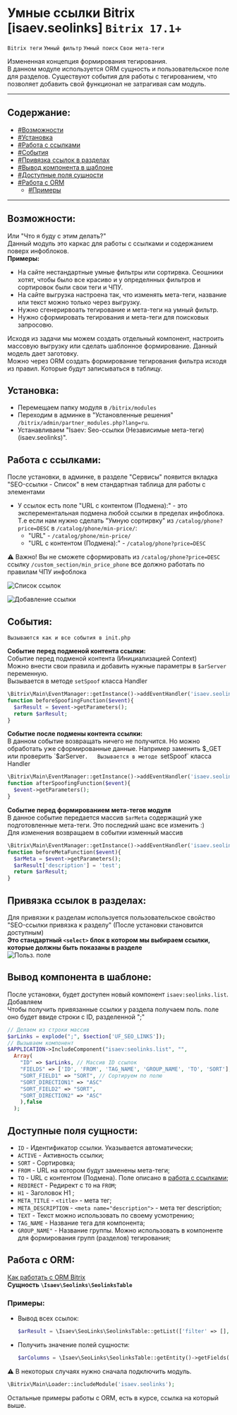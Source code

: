 # Умные ссылки Bitrix [isaev.seolinks] `Bitrix 17.1+`

`Bitrix теги` `Умный фильтр` `Умный поиск` `Свои мета-теги`

Измененная концепция формирования тегирования.  
В данном модуле используется ORM сущность и пользовательское поле для разделов. Существуют события для работы с тегированием, что позволяет добавить свой функционал не затрагивая сам модуль.  

---
## Содержание:  
* [#Возможности](#%D0%B2%D0%BE%D0%B7%D0%BC%D0%BE%D0%B6%D0%BD%D0%BE%D1%81%D1%82%D0%B8)
* [#Установка](#%D1%83%D1%81%D1%82%D0%B0%D0%BD%D0%BE%D0%B2%D0%BA%D0%B0)
* [#Работа с ссылками](#%D1%80%D0%B0%D0%B1%D0%BE%D1%82%D0%B0-%D1%81-%D1%81%D1%81%D1%8B%D0%BB%D0%BA%D0%B0%D0%BC%D0%B8)
* [#События](#%D1%81%D0%BE%D0%B1%D1%8B%D1%82%D0%B8%D1%8F)
* [#Привязка ссылок в разделах](#%D0%BF%D1%80%D0%B8%D0%B2%D1%8F%D0%B7%D0%BA%D0%B0-%D1%81%D1%81%D1%8B%D0%BB%D0%BE%D0%BA-%D0%B2-%D1%80%D0%B0%D0%B7%D0%B4%D0%B5%D0%BB%D0%B0%D1%85)
* [#Вывод компонента в шаблоне](#%D0%B2%D1%8B%D0%B2%D0%BE%D0%B4-%D0%BA%D0%BE%D0%BC%D0%BF%D0%BE%D0%BD%D0%B5%D0%BD%D1%82%D0%B0-%D0%B2-%D1%88%D0%B0%D0%B1%D0%BB%D0%BE%D0%BD%D0%B5)
* [#Доступные поля сущности](#%D0%B4%D0%BE%D1%81%D1%82%D1%83%D0%BF%D0%BD%D1%8B%D0%B5-%D0%BF%D0%BE%D0%BB%D1%8F-%D1%81%D1%83%D1%89%D0%BD%D0%BE%D1%81%D1%82%D0%B8)
* [#Работа с ORM](#%D1%80%D0%B0%D0%B1%D0%BE%D1%82%D0%B0-%D1%81-orm)
    * [#Примеры](#%D0%BF%D1%80%D0%B8%D0%BC%D0%B5%D1%80%D1%8B)
---
## Возможности:
Или "Что я буду с этим делать?"  
Данный модуль это каркас для работы с ссылками и содержанием поверх инфоблоков.  
**Примеры:**  
* На сайте нестандартные умные фильтры или сортирвка. Сеошники хотят, чтобы было все красиво и у определнных фильтров и сортировок были свои теги и ЧПУ.
* На сайте выгрузка настроена так, что изменять мета-теги, название или текст можно только через выгрузку.  
* Нужно сгенерирвоать тегирование и мета-теги на умный фильтр.
* Нужно сформировать тегирования и мета-теги для поисковых запросовю.   
 
Исходя из задачи мы можем создать отдельный компонент, настроить массовую выгрузку или сделать шаблонное формирование. Данный модель дает заготовку.  
Можно через ORM создать формирование тегирования фильтра исходя из правил. Которые будут записываться в таблицу.  

## Установка:  
* Перемещаем папку модуля в `/bitrix/modules` 
* Переходим в админке в "Установленные решения" `/bitrix/admin/partner_modules.php?lang=ru`.
* Устанавливаем "Isaev: Seo-ссылки (Независимые мета-теги) (isaev.seolinks)".  
## Работа с ссылками:  
После установки, в админке, в разделе "Сервисы" появится вкладка "SEO-ссылки - Cписок" в нем стандартная таблица для работы с элементами
* У ссылок есть поле "URL с контентом (Подмена):" - это эксперементальная подмена любой ссылки в пределах инфоблока.
Т.е если нам нужно сделать "Умную сортирвку" из `/catalog/phone?price=DESC` в `/catalog/phone/min-price/`:
  * "URL" - `/catalog/phone/min-price/`
  * "URL с контентом (Подмена):" - `/catalog/phone?price=DESC`  
  
:warning:  Важно! Вы не сможете сформировать из `/catalog/phone?price=DESC` ссылку `/custom_section/min_price_phone` все должно работать по правилам ЧПУ инфоблока  

![Список ссылок](https://gist.githubusercontent.com/Isa3v/0dca1f2ef54f26add307006e2a4ae028/raw/567be7d678401a0a297d63ffeaa1199fb70f83b2/screely-1584359533223.png)  

![Добавление ссылки](https://gist.githubusercontent.com/Isa3v/0dca1f2ef54f26add307006e2a4ae028/raw/567be7d678401a0a297d63ffeaa1199fb70f83b2/screely-1584359529004.png)  

## События:  
`Вызываются как и все события в init.php`  

**Событие перед подменой контента ссылки:**  
Событие перед подменой контента (Инициализацией Context)  
Можно внести свои правила и добавить нужные параметры в `$arServer` переменную.  
Вызывается в методе `setSpoof` класса Handler  
```PHP
\Bitrix\Main\EventManager::getInstance()->addEventHandler('isaev.seolinks','beforeFindSpoof','beforeSpoofingFunction');
function beforeSpoofingFunction($event){
  $arResult = $event->getParameters();
  return $arResult;
}
```

**Событие после подмены контента ссылки:**  
В данном событие возвращать ничего не получится. Но можно обработать уже сформированные данные. Например заменить $_GET или проверить `$arServer`.  
Вызывается в методе `setSpoof` класса Handler
```PHP
\Bitrix\Main\EventManager::getInstance()->addEventHandler('isaev.seolinks','afterSpoofing','afterSpoofingFunction');
function afterSpoofingFunction($event){
  $event->getParameters();
}
```
**Событие перед формированием мета-тегов модуля**  
В данное событие передается массив `$arMeta` содержащий уже подготовленные мета-теги. Это последний шанс все изменить :)  
Для изменения возвращаем в событии изменный массив  
```PHP
\Bitrix\Main\EventManager::getInstance()->addEventHandler('isaev.seolinks','beforeMeta','beforeMetaFunction');
function beforeMetaFunction($event){
  $arMeta = $event->getParameters();
  $arResult['description'] = 'test';
  return $arResult;
}
```  
## Привязка ссылок в разделах:  
Для привязки к разделам используется пользовательское свойство "SEO-ссылки привязка к разделу" (После установки становится доступным)  
**Это стандартный `<select>` блок в котором мы выбираем ссылки, которые должны быть показаны в разделе**  
![Польз. поле](https://gist.githubusercontent.com/Isa3v/0dca1f2ef54f26add307006e2a4ae028/raw/3ef47f7f6828f96fc3af5206d484c2983d61853f/screely-1584361294722.png)  

## Вывод компонента в шаблоне: 
После установки, будет доступен новый компонент `isaev:seolinks.list`. Добавляем  
Чтобы получить привязанные ссылки у раздела получаем поль. поле оно будет ввиде строки c ID, разделенной ";"  

```PHP
// Делаем из строки массив 
$arLinks = explode(";", $section['UF_SEO_LINKS']);
// Вызываем компонент
$APPLICATION->IncludeComponent("isaev:seolinks.list", "", 
  Array(
    "ID" => $arLinks, // Массив ID ссылок
    "FIELDS" => ['ID', 'FROM', 'TAG_NAME', 'GROUP_NAME', 'TO', 'SORT'], // Можем указать дополнительные поля, которые хотим вывести 
    "SORT_FIELD1" => "SORT", // Сортируем по полю
    "SORT_DIRECTION1" => "ASC"
    "SORT_FIELD2" => "SORT",
    "SORT_DIRECTION2" => "ASC"
    ),false
  );
```

## Доступные поля сущности: 
* `ID` - Идентификатор ссылки. Указывается автоматически;
* `ACTIVE` - Активность ссылки;
* `SORT` - Сортировка;
* `FROM` - URL на котором будут заменены мета-теги;
* `TO` - URL с контентом (Подмена). Поле описано в [работа с ссылками](#работа-с-ссылками);
* `REDIRECT` - Редирект с `TO` на `FROM`;
* `H1` - Заголовок H1 ;
* `META_TITLE` - `<title>` - мета тег;
* `META_DESCRIPTION` - `<meta name="description">` - мета тег description;
* `TEXT` - Текст можно использовать по своему усмотрению;
* `TAG_NAME` - Название тега для компонента;
* `GROUP_NAME"` - Название группы. Можно использовать в компоненте для формирования групп (разделов) тегирования;

## Работа с ORM:  
[Как работать с ORM Bitrix](https://dev.1c-bitrix.ru/learning/course/index.php?COURSE_ID=43&CHAPTER_ID=05748)  
**Сущность `\Isaev\Seolinks\SeolinksTable`**  

### Примеры:  
* Вывод всех ссылок: 
    ```PHP
    $arResult = \Isaev\SeoLinks\SeolinksTable::getList(['filter' => [], 'select' => ['*']])->fetchAll();
    ```
* Получить значение полей сущности:
    ```PHP
    $arColumns = \Isaev\SeoLinks\SeolinksTable::getEntity()->getFields();
    ```  

:warning: В некоторых случаях нужно сначала подключить модуль. 
```PHP
\Bitrix\Main\Loader::includeModule('isaev.seolinks');
```
Остальные примеры работы с ORM, есть в курсе, ссылка на который выше.